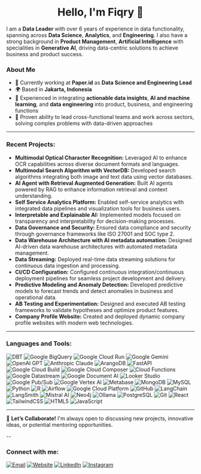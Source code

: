 <div align="center">

# **Hello, I'm Fiqry** 👋

</div>

I am a **Data Leader** with over 6 years of experience in data functionality, spanning across **Data Science**, **Analytics**, and **Engineering**. I also have a strong background in **Product Management**, **Artificial Intelligence** with specialities in **Generative AI**, driving data-centric solutions to achieve business and product success.

### About Me
- 🔭 Currently working at **Paper.id** as **Data Science and Engineering Lead**
- 🌍 Based in **Jakarta, Indonesia**
- 💼 Experienced in integrating **actionable data insights**, **AI and machine learning**, and **data engineering** into product, business, and engineering functions
- 🚀 Proven ability to lead cross-functional teams and work across sectors, solving complex problems with data-driven approaches

---

### Recent Projects:

- **Multimodal Optical Character Recognition:** Leveraged AI to enhance OCR capabilities across diverse document formats and languages.
- **Multimodal Search Algorithm with VectorDB:** Developed search algorithms integrating both image and text data using vector databases.
- **AI Agent with Retrieval Augmented Generation:** Built AI agents powered by RAG to enhance information retrieval and context understanding.
- **Self Service Analytics Platform:** Enabled self-service analytics with integrated data pipelines and visualization tools for business users.
- **Interpretable and Explainable AI:** Implemented models focused on transparency and interpretability for decision-making processes.
- **Data Governance and Security:** Ensured data compliance and security through governance frameworks like ISO 27001 and SOC type 2.
- **Data Warehouse Architecture with AI metadata automation:** Designed AI-driven data warehouse architectures with automated metadata management.
- **Data Streaming:** Deployed real-time data streaming solutions for continuous data ingestion and processing.
- **CI/CD Configuration:** Configured continuous integration/continuous deployment pipelines for seamless project development and delivery.
- **Predictive Modeling and Anomaly Detection:** Developed predictive models to forecast trends and detect anomalies in business and operational data.
- **AB Testing and Experimentation:** Designed and executed AB testing frameworks to validate hypotheses and optimize product features.
- **Company Profile Website:** Created and deployed dynamic company profile websites with modern web technologies.

---

### Languages and Tools:

![DBT](https://img.shields.io/badge/DBT-FF694B?style=flat-square&logo=dbt&logoColor=white)
![Google BigQuery](https://img.shields.io/badge/Google%20BigQuery-4285F4?style=flat-square&logo=google-bigquery&logoColor=white)
![Google Cloud Run](https://img.shields.io/badge/Google%20Cloud%20Run-4285F4?style=flat-square&logo=google-cloud&logoColor=white)
![Google Gemini](https://img.shields.io/badge/Google%20Gemini-34A853?style=flat-square&logo=google&logoColor=white)
![OpenAI GPT](https://img.shields.io/badge/OpenAI%20GPT-412991?style=flat-square&logo=openai&logoColor=white)
![Anthropic Claude](https://img.shields.io/badge/Anthropic%20Claude-FF5E57?style=flat-square&logo=anthropic&logoColor=white)
![ArangoDB](https://img.shields.io/badge/ArangoDB-FF5733?style=flat-square&logo=arangodb&logoColor=white)
![FastAPI](https://img.shields.io/badge/FastAPI-009688?style=flat-square&logo=fastapi&logoColor=white)
![Google Cloud Build](https://img.shields.io/badge/Google%20Cloud%20Build-4285F4?style=flat-square&logo=google-cloud&logoColor=white)
![Google Cloud Composer](https://img.shields.io/badge/Google%20Cloud%20Composer-4285F4?style=flat-square&logo=google-cloud&logoColor=white)
![Cloud Functions](https://img.shields.io/badge/Google%20Cloud%20Functions-4285F4?style=flat-square&logo=google-cloud&logoColor=white)
![Google Datastream](https://img.shields.io/badge/Google%20Datastream-4285F4?style=flat-square&logo=google-cloud&logoColor=white)
![Google Document AI](https://img.shields.io/badge/Google%20Document%20AI-4285F4?style=flat-square&logo=google-cloud&logoColor=white)
![Looker Studio](https://img.shields.io/badge/Looker%20Studio-4285F4?style=flat-square&logo=google&logoColor=white)
![Google Pub/Sub](https://img.shields.io/badge/Google%20Pub/Sub-4285F4?style=flat-square&logo=google-cloud&logoColor=white)
![Google Vertex AI](https://img.shields.io/badge/Google%20Vertex%20AI-4285F4?style=flat-square&logo=google-cloud&logoColor=white)
![Metabase](https://img.shields.io/badge/Metabase-509EE3?style=flat-square&logo=metabase&logoColor=white)
![MongoDB](https://img.shields.io/badge/MongoDB-47A248?style=flat-square&logo=mongodb&logoColor=white)
![MySQL](https://img.shields.io/badge/MySQL-4479A1?style=flat-square&logo=mysql&logoColor=white)
![Python](https://img.shields.io/badge/Python-3776AB?style=flat-square&logo=python&logoColor=white)
![R](https://img.shields.io/badge/R-276DC3?style=flat-square&logo=r&logoColor=white)
![Airflow](https://img.shields.io/badge/Airflow-017CEE?style=flat-square&logo=apache-airflow&logoColor=white)
![Google Cloud Platform](https://img.shields.io/badge/Google%20Cloud-4285F4?style=flat-square&logo=google-cloud&logoColor=white)
![GitHub](https://img.shields.io/badge/GitHub-181717?style=flat-square&logo=github&logoColor=white)
![LangChain](https://img.shields.io/badge/LangChain-FCCF00?style=flat-square&logo=langchain&logoColor=black)
![LangSmith](https://img.shields.io/badge/LangSmith-1E91D6?style=flat-square&logo=langsmith&logoColor=white)
![Mistral AI](https://img.shields.io/badge/Mistral%20AI-000000?style=flat-square&logo=mistral-ai&logoColor=white)
![Neo4j](https://img.shields.io/badge/Neo4j-008CC1?style=flat-square&logo=neo4j&logoColor=white)
![Ollama](https://img.shields.io/badge/Ollama-00F4A1?style=flat-square&logo=ollama&logoColor=white)
![PostgreSQL](https://img.shields.io/badge/PostgreSQL-4169E1?style=flat-square&logo=postgresql&logoColor=white)
![Git](https://img.shields.io/badge/Git-%23F05033.svg?style=flat-square&logo=git&logoColor=white)
![React](https://img.shields.io/badge/React-%2320232a.svg?style=flat-square&logo=react&logoColor=%2361DAFB)
![TailwindCSS](https://img.shields.io/badge/TailwindCSS-%2338B2AC.svg?style=flat-square&logo=tailwind-css&logoColor=white)
![HTML5](https://img.shields.io/badge/HTML5-%23E34F26.svg?style=flat-square&logo=html5&logoColor=white)
![JavaScript](https://img.shields.io/badge/JavaScript-%23F7DF1E.svg?style=flat-square&logo=javascript&logoColor=black)

---

🔗 **Let’s Collaborate!** I'm always open to discussing new projects, innovative ideas, or potential mentoring opportunities.

--

### Connect with me:

[![Email](https://img.shields.io/badge/Email-D14836?style=flat-square&logo=gmail&logoColor=white)](mailto:fiqryrevadiansyah@gmail.com)
[![Website](https://img.shields.io/badge/Website-000000?style=flat-square&logo=About.me&logoColor=white)](https://hello-fiqryrev.vercel.app/)
[![LinkedIn](https://img.shields.io/badge/LinkedIn-blue?style=flat-square&logo=linkedin)](https://linkedin.com/in/fiqryrevadiansyah) 
[![Instagram](https://img.shields.io/badge/Instagram-red?style=flat-square&logo=instagram)](https://instagram.com/fiqryrev) 
